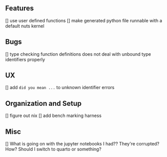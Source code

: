 ## Features 
[] use user defined functions 
[] make generated python file runnable with a default nuts kernel 

## Bugs 
[] type checking function definitions does not deal with unbound type identifiers properly 

## UX 
[] add `did you mean ...` to unknown identifier errors 

## Organization and Setup 
[] figure out nix 
[] add bench marking harness


## Misc
[] What is going on with the jupyter notebooks I had??
    They're corrupted?
    How? 
    Should I switch to quarto or  something?